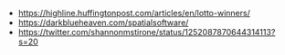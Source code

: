 ---
---

- <https://highline.huffingtonpost.com/articles/en/lotto-winners/>
- <https://darkblueheaven.com/spatialsoftware/>
- <https://twitter.com/shannonmstirone/status/1252087870644314113?s=20>